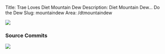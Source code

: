 Title: Trae Loves Diet Mountain Dew
Description: Diet Mountain Dew... Do the Dew
Slug: mountaindew
Area: /dtmountaindew

<img class="dtdew" src="/theme/images/dtmtndew-tb.png" />

<h3 id="github-commits">Source Commits</h3>
<div id="commits"><img src="/theme/images/loader.gif" class="loader" /></div>

<script src='http://gitlive.com/githublive.min.js'></script>
<script>var GithubPush = {num_old:5,nodes:['traeblain/.com']}</script>